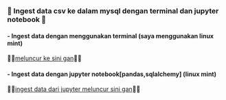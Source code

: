 ### 🚀 Ingest data csv ke dalam mysql dengan terminal dan jupyter notebook 🚀                  
#### - Ingest data dengan menggunakan terminal (saya menggunakan linux mint)
🚀🚀[meluncur ke sini gan](https://github.com/agilsaputra/Ingest_data/tree/master/ingest%20data%20dari%20terminal%20linux%20mint)🚀🚀

#### - Ingest data dengan jupyter notebook[pandas,sqlalchemy] (linux mint)
🚀🚀[ingest data dari jupyter meluncur sini gan](https://github.com/agilsaputra/Ingest_data/tree/master/ingest%20data%20jupyter)🚀🚀
